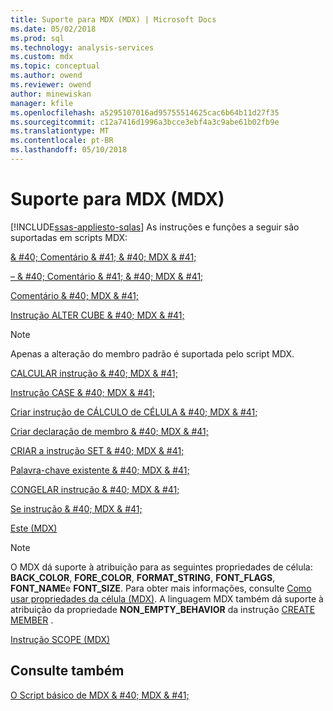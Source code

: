 ```yaml
---
title: Suporte para MDX (MDX) | Microsoft Docs
ms.date: 05/02/2018
ms.prod: sql
ms.technology: analysis-services
ms.custom: mdx
ms.topic: conceptual
ms.author: owend
ms.reviewer: owend
author: minewiskan
manager: kfile
ms.openlocfilehash: a5295107016ad95755514625cac6b64b11d27f35
ms.sourcegitcommit: c12a7416d1996a3bcce3ebf4a3c9abe61b02fb9e
ms.translationtype: MT
ms.contentlocale: pt-BR
ms.lasthandoff: 05/10/2018
---
```

# <a name="supported-mdx-mdx"></a>Suporte para MDX (MDX)
[!INCLUDE[ssas-appliesto-sqlas](../../../includes/ssas-appliesto-sqlas.md)]
  As instruções e funções a seguir são suportadas em scripts MDX:  
  
 [& #40; Comentário & #41; & #40; MDX & #41;](../../../mdx/comment-mdx-double-slash.md)  
  
 [– & #40; Comentário & #41; & #40; MDX & #41;](../../../mdx/comment-mdx-operator-reference.md)  
  
 [Comentário & #40; MDX & #41;](../../../mdx/comment-mdx.md)  
  
 [Instrução ALTER CUBE & #40; MDX & #41;](../../../mdx/mdx-data-definition-alter-cube.md)  
  
> [!NOTE]  
>  Apenas a alteração do membro padrão é suportada pelo script MDX.  
  
 [CALCULAR instrução & #40; MDX & #41;](../../../mdx/mdx-scripting-calculate.md)  
  
 [Instrução CASE & #40; MDX & #41;](../../../mdx/case-statement-mdx.md)  
  
 [Criar instrução de CÁLCULO de CÉLULA & #40; MDX & #41;](../../../mdx/mdx-data-definition-create-cell-calculation.md)  
  
 [Criar declaração de membro & #40; MDX & #41;](../../../mdx/mdx-data-definition-create-member.md)  
  
 [CRIAR a instrução SET & #40; MDX & #41;](../../../mdx/mdx-data-definition-create-set.md)  
  
 [Palavra-chave existente & #40; MDX & #41;](../../../analysis-services/multidimensional-models/mdx/mdx-query-existing-keyword.md)  
  
 [CONGELAR instrução & #40; MDX & #41;](../../../mdx/mdx-scripting-freeze.md)  
  
 [Se instrução & #40; MDX & #41;](../../../mdx/mdx-scripting-if.md)  
  
 [Este &#40;MDX&#41;](../../../mdx/this-mdx.md)  
  
> [!NOTE]  
>  O MDX dá suporte à atribuição para as seguintes propriedades de célula: **BACK_COLOR**, **FORE_COLOR**, **FORMAT_STRING**, **FONT_FLAGS**, **FONT_NAME**e **FONT_SIZE**. Para obter mais informações, consulte [Como usar propriedades da célula &#40;MDX&#41;](../../../analysis-services/multidimensional-models/mdx/mdx-cell-properties-using-cell-properties.md). A linguagem MDX também dá suporte à atribuição da propriedade **NON_EMPTY_BEHAVIOR** da instrução [CREATE MEMBER](../../../mdx/mdx-data-definition-create-member.md) .  
  
 [Instrução SCOPE &#40;MDX&#41;](../../../mdx/mdx-scripting-scope.md)  
  
## <a name="see-also"></a>Consulte também  
 [O Script básico de MDX & #40; MDX & #41;](../../../analysis-services/multidimensional-models/mdx/the-basic-mdx-script-mdx.md)  
  
  
